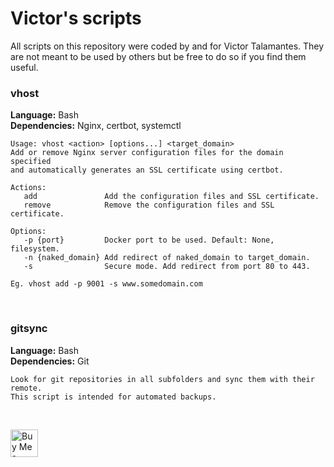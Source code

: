 # Victor's scripts
All scripts on this repository were coded by and for Victor Talamantes. They are not meant to be used by others but be free to do so if you find them useful.

### vhost
**Language:** Bash<br>
**Dependencies:** Nginx, certbot, systemctl
```
Usage: vhost <action> [options...] <target_domain>
Add or remove Nginx server configuration files for the domain specified
and automatically generates an SSL certificate using certbot.

Actions:
   add               Add the configuration files and SSL certificate.
   remove            Remove the configuration files and SSL certificate.

Options:
   -p {port}         Docker port to be used. Default: None, filesystem.
   -n {naked_domain} Add redirect of naked_domain to target_domain.
   -s                Secure mode. Add redirect from port 80 to 443.

Eg. vhost add -p 9001 -s www.somedomain.com
```
<br>

### gitsync
**Language:** Bash<br>
**Dependencies:** Git
```
Look for git repositories in all subfolders and sync them with their remote. 
This script is intended for automated backups.
```
<br>

<a href='https://ko-fi.com/Q5Q4D7835' target='_blank'><img height='44' style='border:0px;height:44px;' src='https://cdn.ko-fi.com/cdn/kofi3.png?v=3' border='0' alt='Buy Me a Coffee at ko-fi.com' /></a>
